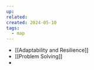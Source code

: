 ```yaml
---
up: 
related: 
created: 2024-05-10
tags:
  - map
---
```


- [[Adaptability and Resilience]]
- [[Problem Solving]]
- 
